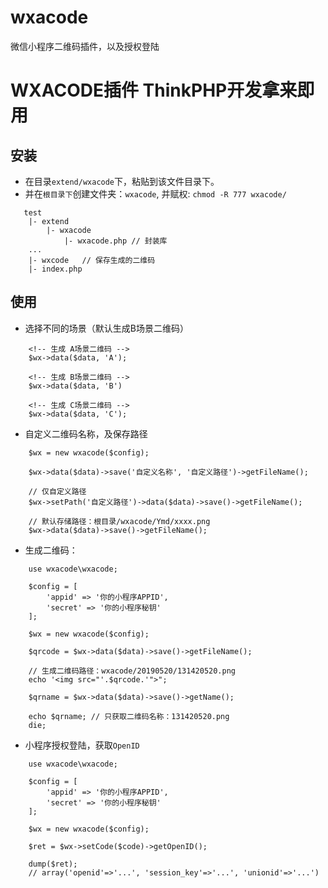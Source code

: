 # wxacode
微信小程序二维码插件，以及授权登陆

WXACODE插件 ThinkPHP开发拿来即用
===============

## 安装

* 在目录`extend/wxacode`下，粘贴到该文件目录下。 
* 并在`根目录下`创建文件夹：`wxacode`, 并赋权: `chmod -R 777 wxacode/`
```
   test
    |- extend
        |- wxacode
            |- wxacode.php // 封装库
    ...
    |- wxcode   // 保存生成的二维码
    |- index.php
```

## 使用

* 选择不同的场景（默认生成B场景二维码）
```
    <!-- 生成 A场景二维码 -->
    $wx->data($data, 'A');

    <!-- 生成 B场景二维码 -->
    $wx->data($data, 'B')

    <!-- 生成 C场景二维码 -->
    $wx->data($data, 'C');
```

* 自定义二维码名称，及保存路径
```
    $wx = new wxacode($config);

    $wx->data($data)->save('自定义名称', '自定义路径')->getFileName();

    // 仅自定义路径
    $wx->setPath('自定义路径')->data($data)->save()->getFileName();

    // 默认存储路径：根目录/wxacode/Ymd/xxxx.png
    $wx->data($data)->save()->getFileName();
```

* 生成二维码：
```
    use wxacode\wxacode;

    $config = [
        'appid' => '你的小程序APPID',
        'secret' => '你的小程序秘钥'
    ];

    $wx = new wxacode($config);

    $qrcode = $wx->data($data)->save()->getFileName();

    // 生成二维码路径：wxacode/20190520/131420520.png
    echo '<img src="'.$qrcode.'">";

    $qrname = $wx->data($data)->save()->getName();

    echo $qrname; // 只获取二维码名称：131420520.png
    die;

```

* 小程序授权登陆，获取`OpenID`
```
    use wxacode\wxacode;

    $config = [
        'appid' => '你的小程序APPID',
        'secret' => '你的小程序秘钥'
    ];

    $wx = new wxacode($config);

    $ret = $wx->setCode($code)->getOpenID();

    dump($ret);
    // array('openid'=>'...', 'session_key'=>'...', 'unionid'=>'...')
```
